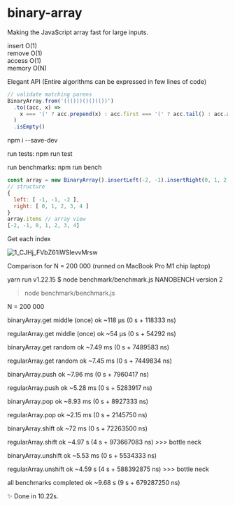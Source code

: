 # binary-array

Making the JavaScript array fast for large inputs.

insert O(1)  
remove O(1)  
access O(1)  
memory O(N)

Elegant API (Entire algorithms can be expressed in few lines of code)

```js
// validate matching parens
BinaryArray.from('((()))()()(())')
  .to((acc, x) =>
    x === '(' ? acc.prepend(x) : acc.first === '(' ? acc.tail() : acc.append(x)
  )
  .isEmpty()
```

npm i --save-dev

run tests:
npm run test

run benchmarks:
npm run bench

```js
const array = new BinaryArray().insertLeft(-2, -1).insertRight(0, 1, 2, 3, 4);
// structure
{
  left: [ -1, -1, -2 ],
  right: [ 0, 1, 2, 3, 4 ]
}
array.items // array view
[-2, -1, 0, 1, 2, 3, 4]
```

Get each index

![1_CJHj_FVbZ61iWSIevvMrsw](https://user-images.githubusercontent.com/88512646/189848001-5274f5bf-200d-46e3-80df-25c5718bfc4a.gif)

Comparison for N = 200 000 (runned on MacBook Pro M1 chip laptop)

yarn run v1.22.15
$ node benchmark/benchmark.js
NANOBENCH version 2

> node benchmark/benchmark.js

N = 200 000

binaryArray.get middle (once)
ok ~118 μs (0 s + 118333 ns)

regularArray.get middle (once)
ok ~54 μs (0 s + 54292 ns)

binaryArray.get random
ok ~7.49 ms (0 s + 7489583 ns)

regularArray.get random
ok ~7.45 ms (0 s + 7449834 ns)

binaryArray.push
ok ~7.96 ms (0 s + 7960417 ns)

regularArray.push
ok ~5.28 ms (0 s + 5283917 ns)

binaryArray.pop
ok ~8.93 ms (0 s + 8927333 ns)

regularArray.pop
ok ~2.15 ms (0 s + 2145750 ns)

binaryArray.shift
ok ~72 ms (0 s + 72263500 ns)

regularArray.shift
ok ~4.97 s (4 s + 973667083 ns) >>> bottle neck

binaryArray.unshift
ok ~5.53 ms (0 s + 5534333 ns)

regularArray.unshift
ok ~4.59 s (4 s + 588392875 ns) >>> bottle neck

all benchmarks completed
ok ~9.68 s (9 s + 679287250 ns)

✨ Done in 10.22s.
